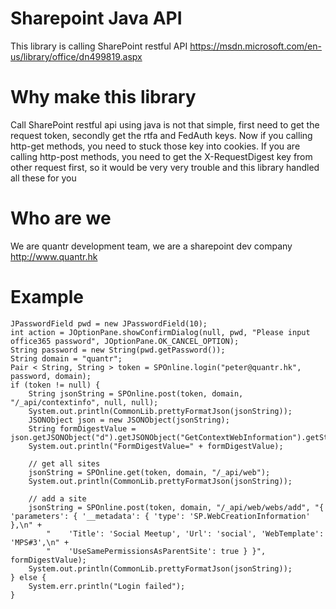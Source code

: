 # Sharepoint Java API
This library is calling SharePoint restful API https://msdn.microsoft.com/en-us/library/office/dn499819.aspx

# Why make this library
Call SharePoint restful api using java is not that simple, first need to get the request token, secondly get the rtfa and FedAuth keys. Now if you calling http-get methods, you need to stuck those key into cookies. If you are calling http-post methods, you need to get the X-RequestDigest key from other request first, so it would be very very trouble and this library handled all these for you

# Who are we
We are quantr development team, we are a sharepoint dev company http://www.quantr.hk

# Example
```
JPasswordField pwd = new JPasswordField(10);
int action = JOptionPane.showConfirmDialog(null, pwd, "Please input office365 password", JOptionPane.OK_CANCEL_OPTION);
String password = new String(pwd.getPassword());
String domain = "quantr";
Pair < String, String > token = SPOnline.login("peter@quantr.hk", password, domain);
if (token != null) {
    String jsonString = SPOnline.post(token, domain, "/_api/contextinfo", null, null);
    System.out.println(CommonLib.prettyFormatJson(jsonString));
    JSONObject json = new JSONObject(jsonString);
    String formDigestValue = json.getJSONObject("d").getJSONObject("GetContextWebInformation").getString("FormDigestValue");
    System.out.println("FormDigestValue=" + formDigestValue);

    // get all sites
    jsonString = SPOnline.get(token, domain, "/_api/web");
    System.out.println(CommonLib.prettyFormatJson(jsonString));

    // add a site
    jsonString = SPOnline.post(token, domain, "/_api/web/webs/add", "{ 'parameters': { '__metadata': { 'type': 'SP.WebCreationInformation' },\n" +
        "    'Title': 'Social Meetup', 'Url': 'social', 'WebTemplate': 'MPS#3',\n" +
        "    'UseSamePermissionsAsParentSite': true } }", formDigestValue);
    System.out.println(CommonLib.prettyFormatJson(jsonString));
} else {
    System.err.println("Login failed");
}
```